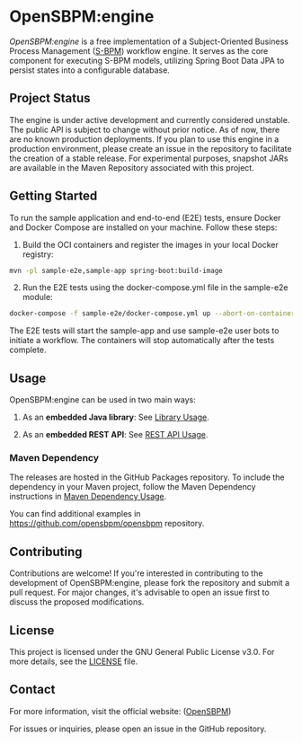 # OpenSBPM:engine

*OpenSBPM:engine* is a free implementation of a Subject-Oriented Business Process Management ([S-BPM](https://en.wikipedia.org/wiki/Subject-oriented_business_process_management)) workflow engine. It 
serves as the core component for executing S-BPM models, utilizing Spring Boot Data JPA to persist states into a configurable 
database.


## Project Status

The engine is under active development and currently considered unstable. The public API is subject to change without 
prior notice. As of now, there are no known production deployments. If you plan to use this engine in a production environment, 
please create an issue in the repository to facilitate the creation of a stable release. For experimental purposes, snapshot 
JARs are available in the Maven Repository associated with this project.


## Getting Started

To run the sample application and end-to-end (E2E) tests, ensure Docker and Docker Compose are installed on your machine. 
Follow these steps:

1. Build the OCI containers and register the images in your local Docker registry:
```bash
mvn -pl sample-e2e,sample-app spring-boot:build-image
```

2. Run the E2E tests using the docker-compose.yml file in the sample-e2e module:
```bash
docker-compose -f sample-e2e/docker-compose.yml up --abort-on-container-exit
```
The E2E tests will start the sample-app and use sample-e2e user bots to initiate a workflow. The containers will stop 
automatically after the tests complete.


## Usage

OpenSBPM:engine can be used in two main ways:

1. As an **embedded Java library**: See [Library Usage](docs/getting-started.md#1-embedding-as-a-java-library).

2. As an **embedded REST API**: See [REST API Usage](docs/getting-started.md#2-embedding-as-a-rest-api).


### Maven Dependency
The releases are hosted in the GitHub Packages repository. To include the dependency in your Maven project, follow the
Maven Dependency instructions in [Maven Dependency Usage](docs/getting-started.md#maven-dependency).

You can find additional examples in https://github.com/opensbpm/opensbpm repository. 


## Contributing

Contributions are welcome! If you're interested in contributing to the development of OpenSBPM:engine, please fork the repository 
and submit a pull request. For major changes, it's advisable to open an issue first to discuss the proposed modifications.

## License

This project is licensed under the GNU General Public License v3.0. For more details, see the [LICENSE](LICENSE) file.

## Contact

For more information, visit the official website: ([OpenSBPM](https://opensbpm.org/))

For issues or inquiries, please open an issue in the GitHub repository.
